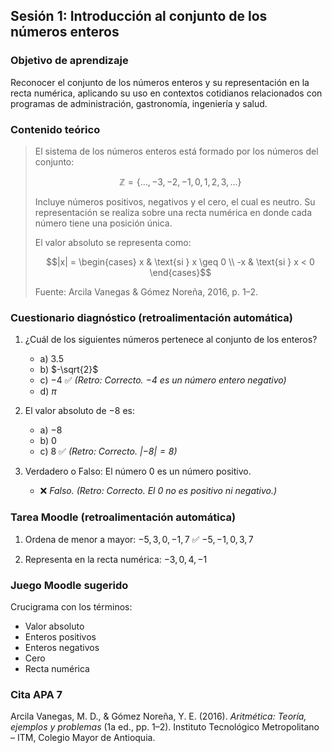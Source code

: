 
## Sesión 1: Introducción al conjunto de los números enteros

### Objetivo de aprendizaje
Reconocer el conjunto de los números enteros y su representación en la recta numérica, aplicando su uso en contextos cotidianos relacionados con programas de administración, gastronomía, ingeniería y salud.

### Contenido teórico

> El sistema de los números enteros está formado por los números del conjunto:
>
> $$\mathbb{Z} = \{ ..., -3, -2, -1, 0, 1, 2, 3, ... \}$$
>
> Incluye números positivos, negativos y el cero, el cual es neutro. 
> Su representación se realiza sobre una recta numérica en donde cada número tiene una posición única.
>
> El valor absoluto se representa como: 
>
> $$|x| = \begin{cases} 
x & \text{si } x \geq 0 \\
-x & \text{si } x < 0
\end{cases}$$
>
> Fuente: Arcila Vanegas & Gómez Noreña, 2016, p. 1–2.

### Cuestionario diagnóstico (retroalimentación automática)

1. ¿Cuál de los siguientes números pertenece al conjunto de los enteros?
   - a) 3.5
   - b) $-\sqrt{2}$
   - c) $-4$ ✅ *(Retro: Correcto. $-4$ es un número entero negativo)*
   - d) $\pi$

2. El valor absoluto de $-8$ es:
   - a) $-8$
   - b) $0$
   - c) $8$ ✅ *(Retro: Correcto. $|-8| = 8$)*

3. Verdadero o Falso: El número $0$ es un número positivo.
   - ❌ *Falso.* *(Retro: Correcto. El $0$ no es positivo ni negativo.)*

### Tarea Moodle (retroalimentación automática)

1. Ordena de menor a mayor: $-5, 3, 0, -1, 7$
   ✅ $-5, -1, 0, 3, 7$

2. Representa en la recta numérica: $-3, 0, 4, -1$

### Juego Moodle sugerido
Crucigrama con los términos:
- Valor absoluto
- Enteros positivos
- Enteros negativos
- Cero
- Recta numérica

### Cita APA 7
Arcila Vanegas, M. D., & Gómez Noreña, Y. E. (2016). *Aritmética: Teoría, ejemplos y problemas* (1a ed., pp. 1–2). Instituto Tecnológico Metropolitano – ITM, Colegio Mayor de Antioquia.
